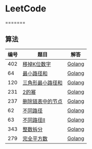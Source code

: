 # LeetCode
=======


## 算法

| 编号 | 题目 | 解答 | 
| --- | --- | --- |
| 402 | [移掉K位数字](https://leetcode-cn.com/problems/remove-k-digits/) | [Golang](./algorithms/golang/402/removeKdigits.go) |
| 64 | [最小路径和](https://leetcode-cn.com/problems/minimum-path-sum/) | [Golang](./algorithms/golang/64/minPathSum.go) |
| 120 | [三角形最小路径和](https://leetcode-cn.com/problems/triangle/) | [Golang](./algorithms/golang/120/minimumTotal.go) |
| 231 | [2的幂](https://leetcode-cn.com/problems/power-of-two/) | [Golang](./algorithms/golang/231/isPowerOfTwo.go) |
| 237 | [删除链表中的节点](https://leetcode-cn.com/problems/delete-node-in-a-linked-list/) | [Golang](./algorithms/golang/237/deleteNode.go) |
| 62 | [不同路径](https://leetcode-cn.com/problems/unique-paths/) | [Golang](./algorithms/golang/62/uniquePaths.go) |
| 63 | [不同路径II](https://leetcode-cn.com/problems/unique-paths-ii/) | [Golang](./algorithms/golang/63/uniquePathsWithObstacles.go) |
| 343 | [整数拆分](https://leetcode-cn.com/problems/integer-break/) | [Golang](./algorithms/golang/343/integerBreak.go) |
| 279 | [完全平方数](https://leetcode-cn.com/problems/perfect-squares/) | [Golang](./algorithms/golang/279/numSquares.go) |
